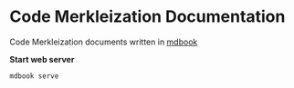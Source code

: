 # Code Merkleization Documentation

Code Merkleization documents written in [mdbook](https://github.com/rust-lang/mdBook)

**Start web server**

`mdbook serve`


